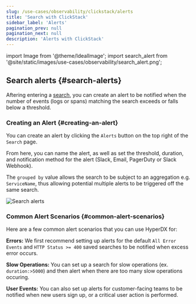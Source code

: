 ```yaml
---
slug: /use-cases/observability/clickstack/alerts
title: 'Search with ClickStack'
sidebar_label: 'Alerts'
pagination_prev: null
pagination_next: null
description: 'Alerts with ClickStack'
---
```


import Image from '@theme/IdealImage';
import search_alert from '@site/static/images/use-cases/observability/search_alert.png';


## Search alerts {#search-alerts}

Aftering entering a [search](/use-cases/observability/clickstack/search), you can create an alert to be
notified when the number of events (logs or spans) matching the search exceeds or falls below a threshold.

### Creating an Alert {#creating-an-alert}

You can create an alert by clicking the `Alerts` button on the top right of the `Search` page. 

From here, you can name the alert, as well as set the threshold, duration, and notification method for the alert (Slack, Email, PagerDuty or Slack Webhook).

The `grouped by` value allows the search to be subject to an aggregation e.g. `ServiceName`, thus allowing potential multiple alerts to be triggered off the same search.

<Image img={search_alert} alt="Search alerts" size="lg"/>

### Common Alert Scenarios {#common-alert-scenarios}

Here are a few common alert scenarios that you can use HyperDX for:

**Errors:** We first recommend setting up alerts for the default
`All Error Events` and `HTTP Status >= 400` saved searches to be notified when
excess error occurs.

**Slow Operations:** You can set up a search for slow operations (ex.
`duration:>5000`) and then alert when there are too many slow operations
occuring.

**User Events:** You can also set up alerts for customer-facing teams to be
notified when new users sign up, or a critical user action is performed.
